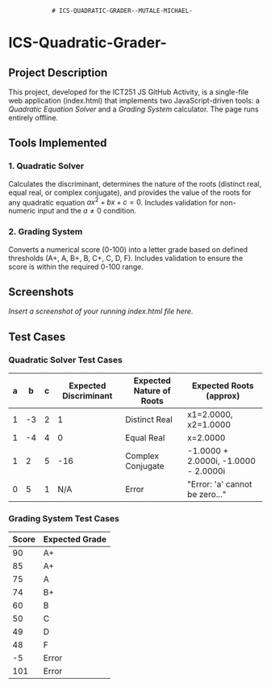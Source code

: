                 # ICS-QUADRATIC-GRADER--MUTALE-MICHAEL-
# ICS-Quadratic-Grader-<Surname-Firstname>

## Project Description
This project, developed for the ICT251 JS GitHub Activity, is a single-file web application (index.html) that implements two JavaScript-driven tools: a *Quadratic Equation Solver* and a *Grading System* calculator. The page runs entirely offline.

## Tools Implemented

### 1. Quadratic Solver
Calculates the discriminant, determines the nature of the roots (distinct real, equal real, or complex conjugate), and provides the value of the roots for any quadratic equation $ax^2 + bx + c = 0$. Includes validation for non-numeric input and the $a \neq 0$ condition.

### 2. Grading System
Converts a numerical score (0-100) into a letter grade based on defined thresholds (A+, A, B+, B, C+, C, D, F). Includes validation to ensure the score is within the required 0-100 range.

## Screenshots

*Insert a screenshot of your running index.html file here.*

## Test Cases

### Quadratic Solver Test Cases

| a | b | c | Expected Discriminant | Expected Nature of Roots | Expected Roots (approx) |
|---|---|---|---|---|---|
| 1 | -3 | 2 | 1 | Distinct Real | x1=2.0000, x2=1.0000 |
| 1 | -4 | 4 | 0 | Equal Real | x=2.0000 |
| 1 | 2 | 5 | -16 | Complex Conjugate | -1.0000 + 2.0000i, -1.0000 - 2.0000i |
| 0 | 5 | 1 | N/A | Error | "Error: 'a' cannot be zero..." |

### Grading System Test Cases

| Score | Expected Grade |
|---|---|
| 90 | A+ |
| 85 | A+ |
| 75 | A |
| 74 | B+ |
| 60 | B |
| 50 | C |
| 49 | D |
| 48 | F |
| -5 | Error |
| 101 | Error |
